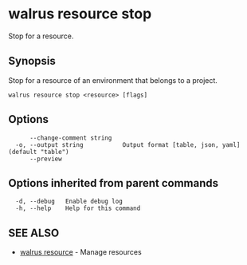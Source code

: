 # walrus resource stop

Stop for a resource.

## Synopsis

Stop for a resource of an environment that belongs to a project.

```
walrus resource stop <resource> [flags]
```

## Options

```
      --change-comment string   
  -o, --output string           Output format [table, json, yaml] (default "table")
      --preview                 
```

## Options inherited from parent commands

```
  -d, --debug   Enable debug log
  -h, --help    Help for this command
```

## SEE ALSO

* [walrus resource](walrus_resource)	 - Manage resources

